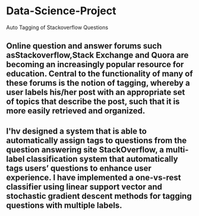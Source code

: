 # Data-Science-Project
Auto Tagging of Stackoverflow Questions


## Online  question  and  answer  forums  such  asStackoverflow,Stack  Exchange  and Quora are becoming an increasingly popular resource for education. Central to the functionality of many of these forums is the notion of tagging, whereby a user labels his/her post with an appropriate set of topics that describe the post, such that it is more easily retrieved and organized.

## I'hv designed a system that is able to automatically assign tags to questions from the question answering site StackOverflow, a multi-label classification system that  automatically tags users’ questions to enhance user experience. I have implemented a one-vs-rest classifier using linear support vector and stochastic gradient descent methods for tagging questions with multiple labels.
 
